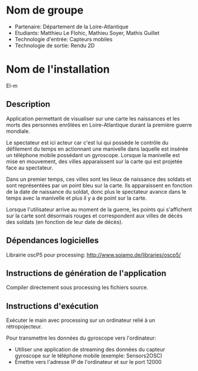 # Nom de groupe

- Partenaire: Département de la Loire-Atlantique
- Etudiants: Matthieu Le Flohic, Mathieu Soyer, Mathis Guillet
- Technologie d'entrée: Capteurs mobiles
- Technologie de sortie: Rendu 2D

# Nom de l'installation

El-m

## Description

Application permettant de visualiser sur une carte les naissances et les morts
des personnes enrôlées en Loire-Atlantique durant la première guerre mondiale.

Le spectateur est ici acteur car c'est lui qui possède le contrôle du défilement
du temps en actionnant une manivelle dans laquelle est insérée un téléphone 
mobile possédant un gyroscope. Lorsque la manivelle est mise en mouvement, des villes apparaissent sur la carte qui est projetée face au spectateur.

Dans un premier temps, ces villes sont les lieux de naissance des soldats et sont représentées par un point bleu sur la carte. Ils apparaissent en fonction de la date de naissance du soldat, donc plus le spectateur avance dans le temps avec la manivelle et plus il y a de point sur la carte.

Lorsque l'utilisateur arrive au moment de la guerre, les points qui s'affichent sur la carte sont désormais rouges et correspondent aux villes de décès des soldats (en fonction de leur date de décès).


## Dépendances logicielles

Librairie oscP5 pour processing:
http://www.sojamo.de/libraries/oscp5/

## Instructions de génération de l'application

Compiler directement sous processing les fichiers source.

## Instructions d'exécution

Exécuter le main avec processing sur un ordinateur relié à un rétropojecteur.

Pour transmettre les données du gyroscope vers l'ordinateur:
- Utiliser une application de streaming des données du capteur gyroscope
sur le téléphone mobile (exemple: Sensors2OSC)
- Émettre vers l'adresse IP de l'ordinateur et sur le port 12000
